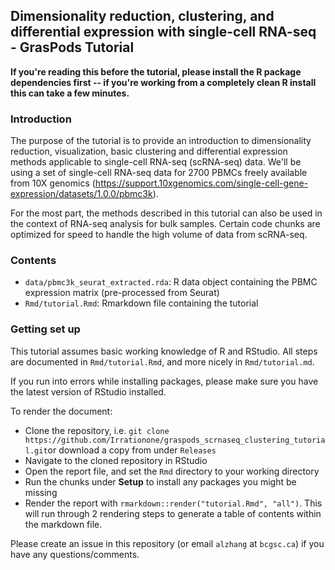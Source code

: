 ## Dimensionality reduction, clustering, and differential expression with single-cell RNA-seq - GrasPods Tutorial

**If you're reading this before the tutorial, please install the R package dependencies first -- if you're working from a completely clean R install this can take a few minutes.**

### Introduction

The purpose of the tutorial is to provide an introduction to dimensionality reduction, visualization, basic clustering and differential expression methods applicable to single-cell RNA-seq (scRNA-seq) data. We'll be using a set of single-cell RNA-seq data for 2700 PBMCs freely available from 10X genomics (https://support.10xgenomics.com/single-cell-gene-expression/datasets/1.0.0/pbmc3k). 

For the most part, the methods described in this tutorial can also be used in the context of RNA-seq analysis for bulk samples. Certain code chunks are optimized for speed to handle the high volume of data from scRNA-seq. 

### Contents

* `data/pbmc3k_seurat_extracted.rda`: R data object containing the PBMC expression matrix (pre-processed from Seurat)
* `Rmd/tutorial.Rmd`: Rmarkdown file containing the tutorial

### Getting set up

This tutorial assumes basic working knowledge of R and RStudio. All steps are documented in `Rmd/tutorial.Rmd`, and more nicely in `Rmd/tutorial.md`. 

If you run into errors while installing packages, please make sure you have the latest version of RStudio installed.

To render the document:

* Clone the repository, i.e. `git clone https://github.com/Irrationone/graspods_scrnaseq_clustering_tutorial.git`or download a copy from under `Releases`
* Navigate to the cloned repository in RStudio
* Open the report file, and set the `Rmd` directory to your working directory
* Run the chunks under **Setup** to install any packages you might be missing
* Render the report with `rmarkdown::render("tutorial.Rmd", "all")`. This will run through 2 rendering steps to generate a table of contents within the markdown file. 

Please create an issue in this repository (or email `alzhang` at `bcgsc.ca`) if you have any questions/comments. 


